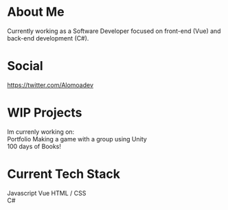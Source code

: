 # About Me
  Currently working as a Software Developer focused on front-end (Vue) and back-end development (C#).

# Social
https://twitter.com/Alomoadev

# WIP Projects
Im currenly working on:  
  Portfolio
  Making a game with a group using Unity  
  100 days of Books!
  
# Current Tech Stack
Javascript
Vue
HTML / CSS  
C#



